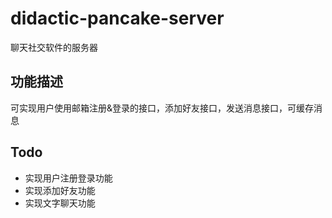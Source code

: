 # didactic-pancake-server

聊天社交软件的服务器

功能描述
--
可实现用户使用邮箱注册&登录的接口，添加好友接口，发送消息接口，可缓存消息

Todo
--
* 实现用户注册登录功能
* 实现添加好友功能
* 实现文字聊天功能
